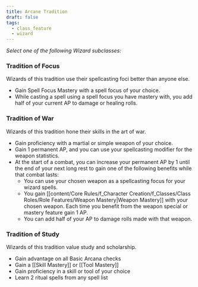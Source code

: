 ```yaml
---
title: Arcane Tradition
draft: false
tags:
  - class_feature
  - wizard
---
```

*Select one of the following Wizard subclasses:*

### Tradition of Focus
Wizards of this tradition use their spellcasting foci better than anyone else.

- Gain Spell Focus Mastery with a spell focus of your choice.
- While casting a spell using a spell focus you have mastery with, you add half of your current AP to damage or healing rolls.

### Tradition of War
Wizards of this tradition hone their skills in the art of war.

- Gain proficiency with a martial or simple weapon of your choice.
- Gain 1 permanent AP, and you can use your spellcasting modifier for the weapon statistics.
- At the start of a combat, you can increase your permanent AP by 1 until the end of your next long rest to gain one of the following benefits while that combat lasts:
	- You can use your chosen weapon as a spellcasting focus for your wizard spells.
	- You gain [[content/Core Rules/f_Character Creation/f_Classes/Class Roles/Role Features/Weapon Mastery|Weapon Mastery]] with your chosen weapon. Each time you benefit from the weapon special or mastery feature gain 1 AP.
	- You can add half of your AP to damage rolls made with that weapon.

### Tradition of Study
Wizards of this tradition value study and scholarship.

- Gain advantage on all Basic Arcana checks
- Gain a [[Skill Mastery]] or [[Tool Mastery]]
- Gain proficiency in a skill or tool of your choice
- Learn 2 ritual spells from any spell list